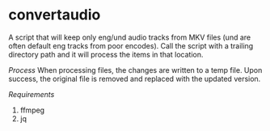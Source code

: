 # convertaudio
 A script that will keep only eng/und audio tracks from MKV files (und are often default eng tracks from poor encodes). Call the script with a trailing directory path and it will process the items in that location.

*Process*
When processing files, the changes are written to a temp file. Upon success, the original file is removed and replaced with the updated version.

*Requirements*

1. ffmpeg
2. jq
